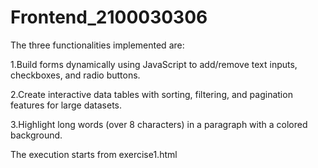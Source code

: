 # Frontend_2100030306
The three functionalities implemented are: 

1.Build forms dynamically using JavaScript to add/remove text inputs, checkboxes, and radio buttons. 

2.Create interactive data tables with sorting, filtering, and pagination features for large datasets. 

3.Highlight long words (over 8 characters) in a paragraph with a colored background.

The execution starts from exercise1.html
